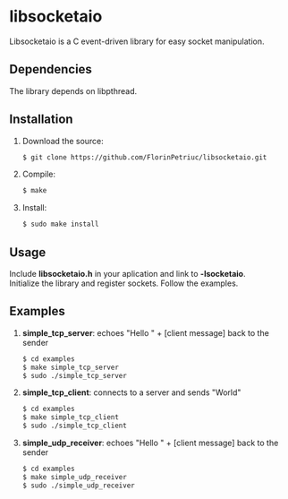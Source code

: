 # libsocketaio

Libsocketaio is a C event-driven library for easy socket manipulation.

## Dependencies

The library depends on libpthread.

## Installation

1. Download the source:<br />
	```bash
	$ git clone https://github.com/FlorinPetriuc/libsocketaio.git
	```
	
2. Compile:<br />
	```bash
	$ make
	```
	
3. Install:<br />
	```bash
	$ sudo make install
	```
	
## Usage

Include <b>libsocketaio.h</b> in your aplication and link to <b>-lsocketaio</b>.</br>
Initialize the library and register sockets. Follow the examples.

## Examples

1. <b>simple_tcp_server</b>: echoes "Hello " + [client message] back to the sender

	```bash
	$ cd examples
	$ make simple_tcp_server
	$ sudo ./simple_tcp_server
	```

2. <b>simple_tcp_client</b>: connects to a server and sends "World"

	```bash
	$ cd examples
	$ make simple_tcp_client
	$ sudo ./simple_tcp_client
	```
	
3. <b>simple_udp_receiver</b>: echoes "Hello " + [client message] back to the sender

	```bash
	$ cd examples
	$ make simple_udp_receiver
	$ sudo ./simple_udp_receiver
	```